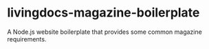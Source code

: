 # livingdocs-magazine-boilerplate
A Node.js website boilerplate that provides some common magazine requirements.

